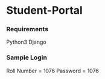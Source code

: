 # Student-Portal

### Requirements
Python3
Django

### Sample Login
Roll Number = 1076
Password = 1076
